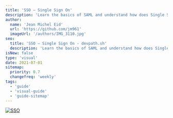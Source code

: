 ```yaml
---
title: 'SSO — Single Sign On'
description: 'Learn the basics of SAML and understand how does Single Sign On work.'
author:
  name: 'Jean Michel Eid'
  url: 'https://github.com/jm961'
  imageUrl: '/authors/IMG_3110.jpg'
seo:
  title: 'SSO — Single Sign On - devpath.sh'
  description: 'Learn the basics of SAML and understand how does Single Sign On work.'
isNew: false
type: 'visual'
date: 2021-07-01
sitemap:
  priority: 0.7
  changefreq: 'weekly'
tags:
  - 'guide'
  - 'visual-guide'
  - 'guide-sitemap'
---
```


[![SSO](/guides/sso.png)](/guides/sso.png)

